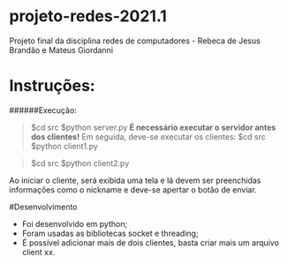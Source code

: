 # projeto-redes-2021.1
Projeto final da disciplina redes de computadores - Rebeca de Jesus Brandão e Mateus Giordanni

# Instruções:
######Execução:
> $cd src
> $python server.py
 **É necessário executar o servidor antes dos clientes!**
Em seguida, deve-se executar os clientes:
> $cd src
> $python client1.py

> $cd src
> $python client2.py
 
Ao iniciar o cliente, será exibida uma tela e lá devem ser preenchidas informações como o nickname e deve-se apertar o botão de enviar. 

#Desenvolvimento 

- Foi desenvolvido em python;
- Foram usadas as bibliotecas socket e threading;
- É possível adicionar mais de dois clientes, basta criar mais um arquivo client xx.
